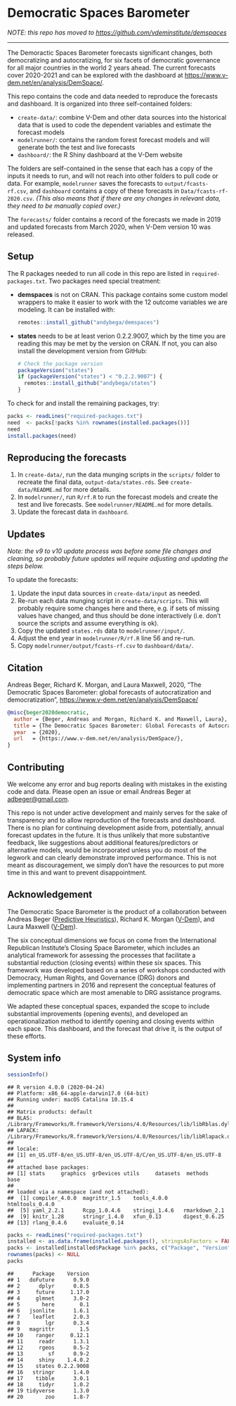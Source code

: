 Democratic Spaces Barometer
================

_NOTE: this repo has moved to https://github.com/vdeminstitute/demspaces_

******

The Demoractic Spaces Barometer forecasts significant changes, both
democratizing and autocratizing, for six facets of democratic governance
for all major countries in the world 2 years ahead. The current
forecasts cover 2020-2021 and can be explored with the dashboard at
<https://www.v-dem.net/en/analysis/DemSpace/>.

This repo contains the code and data needed to reproduce the forecasts
and dashboard. It is organized into three self-contained folders:

  - `create-data/`: combine V-Dem and other data sources into the
    historical data that is used to code the dependent variables and
    estimate the forecast models
  - `modelrunner/`: contains the random forest forecast models and will
    generate both the test and live forecasts
  - `dashboard/`: the R Shiny dashboard at the V-Dem website

The folders are self-contained in the sense that each has a copy of the
inputs it needs to run, and will not reach into other folders to pull
code or data. For example, `modelrunner` saves the forecasts to
`output/fcasts-rf.csv`, and `dashboard` contains a copy of these
forecasts in `Data/fcasts-rf-2020.csv`. *(This also means that if there
are any changes in relevant data, they need to be manually copied
over.)*

The `forecasts/` folder contains a record of the forecasts we made in
2019 and updated forecasts from March 2020, when V-Dem version 10 was
released.

## Setup

The R packages needed to run all code in this repo are listed in
`required-packages.txt`. Two packages need special treatment:

  - **demspaces** is not on CRAN. This package contains some custom
    model wrappers to make it easier to work with the 12 outcome
    variables we are modeling. It can be installed with:
    
    ``` r
    remotes::install_github("andybega/demspaces")
    ```

  - **states** needs to be at least verion 0.2.2.9007, which by the time
    you are reading this may be met by the version on CRAN. If not, you
    can also install the development version from GitHub:
    
    ``` r
    # Check the package version
    packageVersion("states")
    if (packageVersion("states") < "0.2.2.9007") {
      remotes::install_github("andybega/states")
    }
    ```

To check for and install the remaining packages, try:

``` r
packs <- readLines("required-packages.txt")
need  <- packs[!packs %in% rownames(installed.packages())]
need
install.packages(need)
```

## Reproducing the forecasts

1.  In `create-data/`, run the data munging scripts in the `scripts/`
    folder to recreate the final data, `output-data/states.rds`. See
    `create-data/README.md` for more details.
2.  In `modelrunner/`, run `R/rf.R` to run the forecast models and
    create the test and live forecasts. See `modelrunner/README.md` for
    more details.
3.  Update the forecast data in `dashboard`.

## Updates

*Note: the v9 to v10 update process was before some file changes and
cleaning, so probably future updates will require adjusting and updating
the steps below.*

To update the forecasts:

1.  Update the input data sources in `create-data/input` as needed.
2.  Re-run each data munging script in `create-data/scripts`. This will
    probably require some changes here and there, e.g. if sets of
    missing values have changed, and thus should be done interactively
    (i.e. don’t source the scripts and assume everything is ok).
3.  Copy the updated `states.rds` data to `modelrunner/input/`.
4.  Adjust the end year in `modelrunner/R/rf.R` line 56 and re-run.
5.  Copy `modelrunner/output/fcasts-rf.csv` to `dashboard/data/`.

## Citation

Andreas Beger, Richard K. Morgan, and Laura Maxwell, 2020, “The
Democratic Spaces Barometer: global forecasts of autocratization and
democratization”, <https://www.v-dem.net/en/analysis/DemSpace/>

``` bibtex
@misc{beger2020democratic,
  author = {Beger, Andreas and Morgan, Richard K. and Maxwell, Laura},
  title = {The Democratic Spaces Barometer: Global Forecasts of Autocratization and Democratization},
  year  = {2020},
  url   = {https://www.v-dem.net/en/analysis/DemSpace/},
}
```

## Contributing

We welcome any error and bug reports dealing with mistakes in the
existing code and data. Please open an issue or email Andreas Beger at
[adbeger@gmail.com](mailto:adbeger+demspaces@gmail.com).

This repo is not under active development and mainly serves for the sake
of transparency and to allow reproduction of the forecasts and
dashboard. There is no plan for continuing development aside from,
potentially, annual forecast updates in the future. It is thus unlikely
that more substantive feedback, like suggestions about additional
features/predictors or alternative models, would be incorporated unless
you do most of the legwork and can clearly demonstrate improved
performance. This is not meant as discouragement, we simply don’t have
the resources to put more time in this and want to prevent
disappointment.

## Acknowledgement

The Democratic Space Barometer is the product of a collaboration between
Andreas Beger ([Predictive
Heuristics](https://www.predictiveheuristics.com)), Richard K. Morgan
([V-Dem](https://www.v-dem.net/en/)), and Laura Maxwell
([V-Dem](https://www.v-dem.net/en/)).

The six conceptual dimensions we focus on come from the International
Republican Institute’s Closing Space Barometer, which includes an
analytical framework for assessing the processes that facilitate a
substantial reduction (closing events) within these six spaces. This
framework was developed based on a series of workshops conducted with
Democracy, Human Rights, and Governance (DRG) donors and implementing
partners in 2016 and represent the conceptual features of democratic
space which are most amenable to DRG assistance programs.

We adapted these conceptual spaces, expanded the scope to include
substantial improvements (opening events), and developed an
operationalization method to identify opening and closing events within
each space. This dashboard, and the forecast that drive it, is the
output of these efforts.

## System info

``` r
sessionInfo()
```

    ## R version 4.0.0 (2020-04-24)
    ## Platform: x86_64-apple-darwin17.0 (64-bit)
    ## Running under: macOS Catalina 10.15.4
    ## 
    ## Matrix products: default
    ## BLAS:   /Library/Frameworks/R.framework/Versions/4.0/Resources/lib/libRblas.dylib
    ## LAPACK: /Library/Frameworks/R.framework/Versions/4.0/Resources/lib/libRlapack.dylib
    ## 
    ## locale:
    ## [1] en_US.UTF-8/en_US.UTF-8/en_US.UTF-8/C/en_US.UTF-8/en_US.UTF-8
    ## 
    ## attached base packages:
    ## [1] stats     graphics  grDevices utils     datasets  methods   base     
    ## 
    ## loaded via a namespace (and not attached):
    ##  [1] compiler_4.0.0  magrittr_1.5    tools_4.0.0     htmltools_0.4.0
    ##  [5] yaml_2.2.1      Rcpp_1.0.4.6    stringi_1.4.6   rmarkdown_2.1  
    ##  [9] knitr_1.28      stringr_1.4.0   xfun_0.13       digest_0.6.25  
    ## [13] rlang_0.4.6     evaluate_0.14

``` r
packs <- readLines("required-packages.txt")
installed <- as.data.frame(installed.packages(), stringsAsFactors = FALSE)
packs <- installed[installed$Package %in% packs, c("Package", "Version")]
rownames(packs) <- NULL
packs
```

    ##      Package    Version
    ## 1   doFuture      0.9.0
    ## 2      dplyr      0.8.5
    ## 3     future     1.17.0
    ## 4     glmnet      3.0-2
    ## 5       here        0.1
    ## 6   jsonlite      1.6.1
    ## 7    leaflet      2.0.3
    ## 8        lgr      0.3.4
    ## 9   magrittr        1.5
    ## 10    ranger     0.12.1
    ## 11     readr      1.3.1
    ## 12     rgeos      0.5-2
    ## 13        sf      0.9-2
    ## 14     shiny    1.4.0.2
    ## 15    states 0.2.2.9008
    ## 16   stringr      1.4.0
    ## 17    tibble      3.0.1
    ## 18     tidyr      1.0.2
    ## 19 tidyverse      1.3.0
    ## 20       zoo      1.8-7
